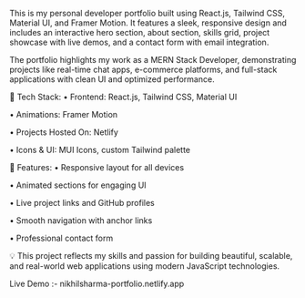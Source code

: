 This is my personal developer portfolio built using React.js, Tailwind CSS, Material UI, and Framer Motion.
It features a sleek, responsive design and includes an interactive hero section, about section, skills grid, project showcase with live demos, and a contact form with email integration.

The portfolio highlights my work as a MERN Stack Developer, demonstrating projects like real-time chat apps, e-commerce platforms, and full-stack applications with clean UI and optimized performance.

🔧 Tech Stack:
• Frontend: React.js, Tailwind CSS, Material UI

• Animations: Framer Motion

• Projects Hosted On: Netlify

• Icons & UI: MUI Icons, custom Tailwind palette

🚀 Features:
• Responsive layout for all devices

• Animated sections for engaging UI

• Live project links and GitHub profiles

• Smooth navigation with anchor links

• Professional contact form

💡 This project reflects my skills and passion for building beautiful, scalable, and real-world web applications using modern JavaScript technologies.

Live Demo :- nikhilsharma-portfolio.netlify.app
